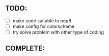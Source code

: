 ## TODO:
- [ ] make code suitable to pep8
- [ ] make config for colorscheme
- [ ] try solve problem with other type of coding

## COMPLETE:
